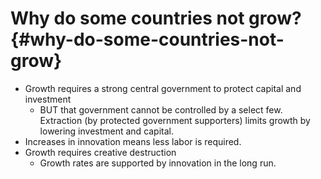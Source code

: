 # Why do some countries not grow? {#why-do-some-countries-not-grow}

*   Growth requires a strong central government to protect capital and investment
    *   BUT that government cannot be controlled by a select few. Extraction (by protected government supporters) limits growth by lowering investment and capital.
*   Increases in innovation means less labor is required.
*   Growth requires creative destruction
    *   Growth rates are supported by innovation in the long run.